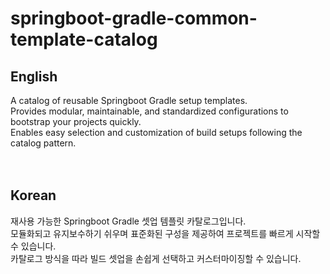 # springboot-gradle-common-template-catalog
## English
A catalog of reusable Springboot Gradle setup templates.<br>
Provides modular, maintainable, and standardized configurations to bootstrap your projects quickly.<br>
Enables easy selection and customization of build setups following the catalog pattern.<br><br><br>

## Korean
재사용 가능한 Springboot Gradle 셋업 템플릿 카탈로그입니다.<br>
모듈화되고 유지보수하기 쉬우며 표준화된 구성을 제공하여 프로젝트를 빠르게 시작할 수 있습니다.<br>
카탈로그 방식을 따라 빌드 셋업을 손쉽게 선택하고 커스터마이징할 수 있습니다.
